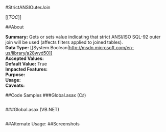 #StrictANSIOuterJoin

[[_TOC_]]

##About

**Summary:**  Gets or sets value indicating that strict ANSI/ISO SQL-92 outer join will be used (affects filters applied to joined tables).   
**Data Type:** [[System.Boolean|http://msdn.microsoft.com/en-us/library/a28wyd50]]  
**Accepted Values:**   
**Default Value:** True  
**Impacted Features:**   
**Purpose:**   
**Usage:**   
**Caveats:**   

##Code Samples
###Global.asax (C♯)

```csharp
```

###Global.asax (VB.NET)

```visualbasic
```
##Alternate Usage: 
##Screenshots
